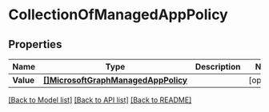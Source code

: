 # CollectionOfManagedAppPolicy

## Properties

Name | Type | Description | Notes
------------ | ------------- | ------------- | -------------
**Value** | [**[]MicrosoftGraphManagedAppPolicy**](microsoft.graph.managedAppPolicy.md) |  | [optional] 

[[Back to Model list]](../README.md#documentation-for-models) [[Back to API list]](../README.md#documentation-for-api-endpoints) [[Back to README]](../README.md)


